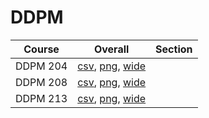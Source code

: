 # DDPM

| Course | Overall | Section |
| ------ | ------- | ------- |
| DDPM 204 | [csv](https://github.com/UCSD-Historical-Enrollment-Data/2025Winter/blob/main/overall/DDPM%20204.csv), [png](https://raw.githubusercontent.com/UCSD-Historical-Enrollment-Data/2025Winter/main/plot_overall/DDPM%20204.png), [wide](https://raw.githubusercontent.com/UCSD-Historical-Enrollment-Data/2025Winter/main/plot_overall_wide/DDPM%20204.png) |  |
| DDPM 208 | [csv](https://github.com/UCSD-Historical-Enrollment-Data/2025Winter/blob/main/overall/DDPM%20208.csv), [png](https://raw.githubusercontent.com/UCSD-Historical-Enrollment-Data/2025Winter/main/plot_overall/DDPM%20208.png), [wide](https://raw.githubusercontent.com/UCSD-Historical-Enrollment-Data/2025Winter/main/plot_overall_wide/DDPM%20208.png) |  |
| DDPM 213 | [csv](https://github.com/UCSD-Historical-Enrollment-Data/2025Winter/blob/main/overall/DDPM%20213.csv), [png](https://raw.githubusercontent.com/UCSD-Historical-Enrollment-Data/2025Winter/main/plot_overall/DDPM%20213.png), [wide](https://raw.githubusercontent.com/UCSD-Historical-Enrollment-Data/2025Winter/main/plot_overall_wide/DDPM%20213.png) |  |
